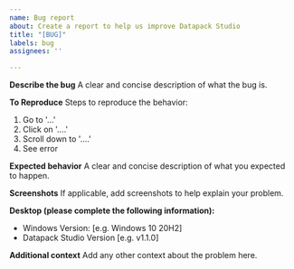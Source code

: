 ```yaml
---
name: Bug report
about: Create a report to help us improve Datapack Studio
title: "[BUG]"
labels: bug
assignees: ''

---
```


**Describe the bug**
A clear and concise description of what the bug is.

**To Reproduce**
Steps to reproduce the behavior:
1. Go to '...'
2. Click on '....'
3. Scroll down to '....'
4. See error

**Expected behavior**
A clear and concise description of what you expected to happen.

**Screenshots**
If applicable, add screenshots to help explain your problem.

**Desktop (please complete the following information):**
 - Windows Version: [e.g. Windows 10 20H2]
 - Datapack Studio Version [e.g. v1.1.0]

**Additional context**
Add any other context about the problem here.

